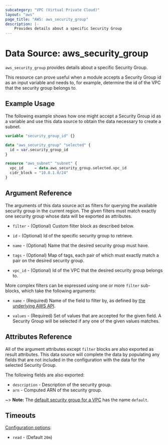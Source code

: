 ```yaml
---
subcategory: "VPC (Virtual Private Cloud)"
layout: "aws"
page_title: "AWS: aws_security_group"
description: |-
    Provides details about a specific Security Group
---
```


# Data Source: aws_security_group

`aws_security_group` provides details about a specific Security Group.

This resource can prove useful when a module accepts a Security Group id as
an input variable and needs to, for example, determine the id of the
VPC that the security group belongs to.

## Example Usage

The following example shows how one might accept a Security Group id as a variable
and use this data source to obtain the data necessary to create a subnet.

```terraform
variable "security_group_id" {}

data "aws_security_group" "selected" {
  id = var.security_group_id
}

resource "aws_subnet" "subnet" {
  vpc_id     = data.aws_security_group.selected.vpc_id
  cidr_block = "10.0.1.0/24"
}
```

## Argument Reference

The arguments of this data source act as filters for querying the available
security group in the current region. The given filters must match exactly one
security group whose data will be exported as attributes.

* `filter` - (Optional) Custom filter block as described below.

* `id` - (Optional) Id of the specific security group to retrieve.

* `name` - (Optional) Name that the desired security group must have.

* `tags` - (Optional) Map of tags, each pair of which must exactly match
  a pair on the desired security group.

* `vpc_id` - (Optional) Id of the VPC that the desired security group belongs to.

More complex filters can be expressed using one or more `filter` sub-blocks,
which take the following arguments:

* `name` - (Required) Name of the field to filter by, as defined by
  [the underlying AWS API](http://docs.aws.amazon.com/AWSEC2/latest/APIReference/API_DescribeSecurityGroups.html).

* `values` - (Required) Set of values that are accepted for the given field.
  A Security Group will be selected if any one of the given values matches.

## Attributes Reference

All of the argument attributes except `filter` blocks are also exported as
result attributes. This data source will complete the data by populating
any fields that are not included in the configuration with the data for
the selected Security Group.

The following fields are also exported:

* `description` - Description of the security group.
* `arn` - Computed ARN of the security group.

~> **Note:** The [default security group for a VPC](http://docs.aws.amazon.com/AmazonVPC/latest/UserGuide/VPC_SecurityGroups.html#DefaultSecurityGroup) has the name `default`.

## Timeouts

[Configuration options](https://developer.hashicorp.com/terraform/language/resources/syntax#operation-timeouts):

- `read` - (Default `20m`)
